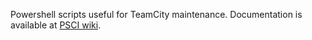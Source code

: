 Powershell scripts useful for TeamCity maintenance.
Documentation is available at [PSCI wiki](https://github.com/ObjectivityBSS/PSCI/wiki/PSCI.teamcityMaintenance).